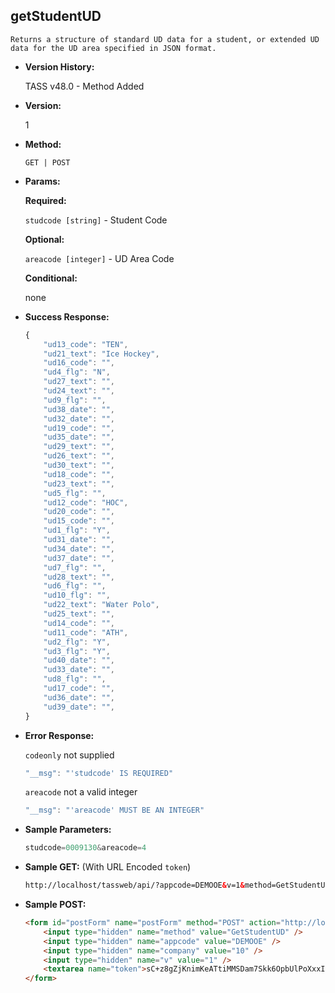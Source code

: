 **getStudentUD**
----
	Returns a structure of standard UD data for a student, or extended UD data for the UD area specified in JSON format.

* **Version History:**

    TASS v48.0 - Method Added

* **Version:**

	1

* **Method:**

	`GET | POST`
  
* **Params:**

   **Required:**
 
	`studcode [string]` - Student Code                    

   **Optional:**

	`areacode [integer]` - UD Area Code

   **Conditional:**

	none

* **Success Response:**

    ```javascript
    {
		"ud13_code": "TEN",
		"ud21_text": "Ice Hockey",
		"ud16_code": "",
		"ud4_flg": "N",
		"ud27_text": "",
		"ud24_text": "",
		"ud9_flg": "",
		"ud38_date": "",
		"ud32_date": "",
		"ud19_code": "",
		"ud35_date": "",
		"ud29_text": "",
		"ud26_text": "",
		"ud30_text": "",
		"ud18_code": "",
		"ud23_text": "",
		"ud5_flg": "",
		"ud12_code": "HOC",
		"ud20_code": "",
		"ud15_code": "",
		"ud1_flg": "Y",
		"ud31_date": "",
		"ud34_date": "",
		"ud37_date": "",
		"ud7_flg": "",
		"ud28_text": "",
		"ud6_flg": "",
		"ud10_flg": "",
		"ud22_text": "Water Polo",
		"ud25_text": "",
		"ud14_code": "",
		"ud11_code": "ATH",
		"ud2_flg": "Y",
		"ud3_flg": "Y",
		"ud40_date": "",
		"ud33_date": "",
		"ud8_flg": "",
		"ud17_code": "",
		"ud36_date": "",
		"ud39_date": "",
	}
    ```
 
* **Error Response:**

    `codeonly` not supplied
    ```javascript
    "__msg": "'studcode' IS REQUIRED"
    ```

    `areacode` not a valid integer
    ```javascript
    "__msg": "'areacode' MUST BE AN INTEGER"
    ```
    
* **Sample Parameters:**

	```javascript
	studcode=0009130&areacode=4
	```

* **Sample GET:** (With URL Encoded `token`)

	```HTML
	http://localhost/tassweb/api/?appcode=DEMOOE&v=1&method=GetStudentUD&token=sC%2Bz8gZjKnimKeATtiMMSDam7Skk6OpbUlPoXxxIBko%3D&company=10
	```
  
* **Sample POST:**

	```HTML
	<form id="postForm" name="postForm" method="POST" action="http://localhost/tassweb/api/">
		<input type="hidden" name="method" value="GetStudentUD" />
		<input type="hidden" name="appcode" value="DEMOOE" />
		<input type="hidden" name="company" value="10" />
		<input type="hidden" name="v" value="1" />
		<textarea name="token">sC+z8gZjKnimKeATtiMMSDam7Skk6OpbUlPoXxxIBko=</textarea>
	</form>
	```